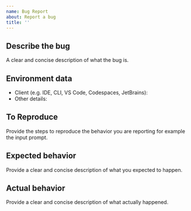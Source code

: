 ```yaml
---
name: Bug Report
about: Report a bug
title: ''
---
```


<!-- Please search existing bugs to avoid creating duplicates. -->

## Describe the bug
A clear and concise description of what the bug is.

## Environment data

<!--
Any details relevant to your environment and context
-->

-   Client (e.g. IDE, CLI, VS Code, Codespaces, JetBrains):
-   Other details: 


## To Reproduce

<!--
Steps to reproduce the behavior:
-->

Provide the steps to reproduce the behavior you are reporting for example the input prompt.

## Expected behavior

Provide a clear and concise description of what you expected to happen.

## Actual behavior

Provide a clear and concise description of what actually happened.
